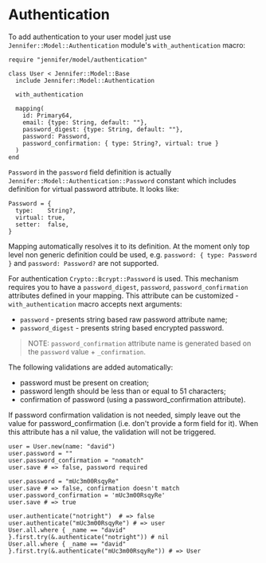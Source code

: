 # Authentication

To add authentication to your user model just use `Jennifer::Model::Authentication` module's `with_authentication` macro:

```crystal
require "jennifer/model/authentication"

class User < Jennifer::Model::Base
  include Jennifer::Model::Authentication

  with_authentication

  mapping(
    id: Primary64,
    email: {type: String, default: ""},
    password_digest: {type: String, default: ""},
    password: Password,
    password_confirmation: { type: String?, virtual: true }
  )
end
```

`Password` in the `password` field definition is actually `Jennifer::Model::Authentication::Password` constant which includes definition for virtual password attribute. It looks like:

```crystal
Password = {
  type:    String?,
  virtual: true,
  setter:  false,
}
```

Mapping automatically resolves it to its definition. At the moment only top level non generic definition could be used, e.g. `password: { type: Password }` and `password: Password?` are not supported.

For authentication `Crypto::Bcrypt::Password` is used. This mechanism requires you to have a `password_digest`, `password`, `password_confirmation` attributes defined in your mapping. This attribute can be customized - `with_authentication` macro accepts next arguments:

- `password` - presents string based raw password attribute name;
- `password_digest` - presents string based encrypted password.

> NOTE: `password_confirmation` attribute name is generated based on the `password` value + `_confirmation`.

The following validations are added automatically:

- password must be present on creation;
- password length should be less than or equal to 51 characters;
- confirmation of password (using a password_confirmation attribute).

If password confirmation validation is not needed, simply leave out the value for password_confirmation (i.e. don't provide a form field for it). When this attribute has a nil value, the validation will not be triggered.

```crystal
user = User.new(name: "david")
user.password = ""
user.password_confirmation = "nomatch"
user.save # => false, password required

user.password = "mUc3m00RsqyRe"
user.save # => false, confirmation doesn't match
user.password_confirmation = 'mUc3m00RsqyRe'
user.save # => true

user.authenticate("notright")  # => false
user.authenticate("mUc3m00RsqyRe") # => user
User.all.where { _name == "david" }.first.try(&.authenticate("notright")) # nil
User.all.where { _name == "david" }.first.try(&.authenticate("mUc3m00RsqyRe")) # => User
```
